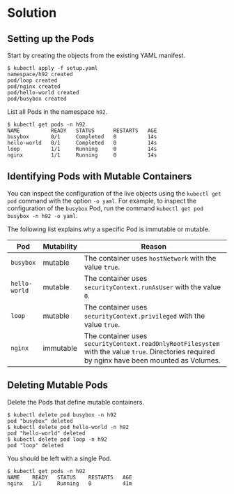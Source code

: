 # Solution

## Setting up the Pods

Start by creating the objects from the existing YAML manifest.

```
$ kubectl apply -f setup.yaml
namespace/h92 created
pod/loop created
pod/nginx created
pod/hello-world created
pod/busybox created
```

List all Pods in the namespace `h92`.

```
$ kubectl get pods -n h92
NAME          READY   STATUS      RESTARTS   AGE
busybox       0/1     Completed   0          14s
hello-world   0/1     Completed   0          14s
loop          1/1     Running     0          14s
nginx         1/1     Running     0          14s
```

## Identifying Pods with Mutable Containers

You can inspect the configuration of the live objects using the `kubectl get pod` command with the option `-o yaml`. For example, to inspect the configuration of the `busybox` Pod, run the command `kubectl get pod busybox -n h92 -o yaml`.

The following list explains why a specific Pod is immutable or mutable.

| Pod             | Mutability  | Reason |
| --------------- | ----------- | ------ |
| `busybox`       | mutable     | The container uses `hostNetwork` with the value `true`. |
| `hello-world`   | mutable     | The container uses `securityContext.runAsUser` with the value `0`. |
| `loop`          | mutable     | The container uses `securityContext.privileged` with the value `true`. |
| `nginx`         | immutable   | The container uses `securityContext.readOnlyRootFilesystem` with the value `true`. Directories required by nginx have been mounted as Volumes. |

## Deleting Mutable Pods

Delete the Pods that define mutable containers.

```
$ kubectl delete pod busybox -n h92
pod "busybox" deleted
$ kubectl delete pod hello-world -n h92
pod "hello-world" deleted
$ kubectl delete pod loop -n h92
pod "loop" deleted
```

You should be left with a single Pod.

```
$ kubectl get pods -n h92
NAME    READY   STATUS    RESTARTS   AGE
nginx   1/1     Running   0          41m
```